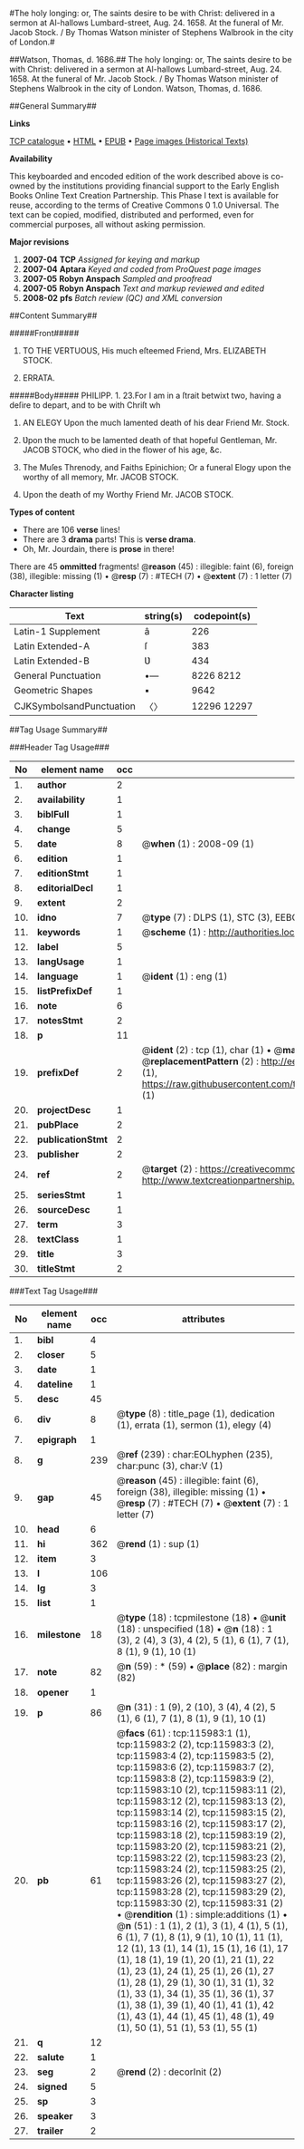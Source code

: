 #The holy longing: or, The saints desire to be with Christ: delivered in a sermon at Al-hallows Lumbard-street, Aug. 24. 1658. At the funeral of Mr. Jacob Stock. / By Thomas Watson minister of Stephens Walbrook in the city of London.#

##Watson, Thomas, d. 1686.##
The holy longing: or, The saints desire to be with Christ: delivered in a sermon at Al-hallows Lumbard-street, Aug. 24. 1658. At the funeral of Mr. Jacob Stock. / By Thomas Watson minister of Stephens Walbrook in the city of London.
Watson, Thomas, d. 1686.

##General Summary##

**Links**

[TCP catalogue](http://www.ota.ox.ac.uk/tcp/)  • 
[HTML](http://tei.it.ox.ac.uk/tcp/Texts-HTML/free/A96/A96103.html)  • 
[EPUB](http://tei.it.ox.ac.uk/tcp/Texts-EPUB/free/A96/A96103.epub) • 
[Page images (Historical Texts)](https://data.historicaltexts.jisc.ac.uk/view?pubId=eebo-99863769e&pageId=eebo-99863769e-115983-1)

**Availability**

This keyboarded and encoded edition of the
	       work described above is co-owned by the institutions
	       providing financial support to the Early English Books
	       Online Text Creation Partnership. This Phase I text is
	       available for reuse, according to the terms of Creative
	       Commons 0 1.0 Universal. The text can be copied,
	       modified, distributed and performed, even for
	       commercial purposes, all without asking permission.

**Major revisions**

1. __2007-04__ __TCP__ *Assigned for keying and markup*
1. __2007-04__ __Aptara__ *Keyed and coded from ProQuest page images*
1. __2007-05__ __Robyn Anspach__ *Sampled and proofread*
1. __2007-05__ __Robyn Anspach__ *Text and markup reviewed and edited*
1. __2008-02__ __pfs__ *Batch review (QC) and XML conversion*

##Content Summary##

#####Front#####

1. TO THE
VERTUOUS,
His much eſteemed Friend,
Mrs. ELIZABETH STOCK.

1. ERRATA.

#####Body#####
PHILIPP. 1. 23.For I am in a ſtrait betwixt two,
having a deſire to depart,
and to be with Chriſt wh
1. AN
ELEGY
Upon the much lamented
death of his dear Friend
Mr. Stock.

1. Ʋpon the much to be lamented
death of that hopeful Gentleman,
Mr. JACOB
STOCK, who died in
the flower of his age, &c.

1. The Muſes Threnody, and Faiths
Epinichion; Or a funeral Elogy
upon the worthy of all memory,
Mr. JACOB STOCK.

1. Upon the death of my Worthy
Friend Mr. JACOB
STOCK.

**Types of content**

  * There are 106 **verse** lines!
  * There are 3 **drama** parts! This is **verse drama**.
  * Oh, Mr. Jourdain, there is **prose** in there!

There are 45 **ommitted** fragments! 
 @__reason__ (45) : illegible: faint (6), foreign (38), illegible: missing (1)  •  @__resp__ (7) : #TECH (7)  •  @__extent__ (7) : 1 letter (7)

**Character listing**


|Text|string(s)|codepoint(s)|
|---|---|---|
|Latin-1 Supplement|â|226|
|Latin Extended-A|ſ|383|
|Latin Extended-B|Ʋ|434|
|General Punctuation|•—|8226 8212|
|Geometric Shapes|▪|9642|
|CJKSymbolsandPunctuation|〈〉|12296 12297|

##Tag Usage Summary##

###Header Tag Usage###

|No|element name|occ|attributes|
|---|---|---|---|
|1.|__author__|2||
|2.|__availability__|1||
|3.|__biblFull__|1||
|4.|__change__|5||
|5.|__date__|8| @__when__ (1) : 2008-09 (1)|
|6.|__edition__|1||
|7.|__editionStmt__|1||
|8.|__editorialDecl__|1||
|9.|__extent__|2||
|10.|__idno__|7| @__type__ (7) : DLPS (1), STC (3), EEBO-CITATION (1), PROQUEST (1), VID (1)|
|11.|__keywords__|1| @__scheme__ (1) : http://authorities.loc.gov/ (1)|
|12.|__label__|5||
|13.|__langUsage__|1||
|14.|__language__|1| @__ident__ (1) : eng (1)|
|15.|__listPrefixDef__|1||
|16.|__note__|6||
|17.|__notesStmt__|2||
|18.|__p__|11||
|19.|__prefixDef__|2| @__ident__ (2) : tcp (1), char (1)  •  @__matchPattern__ (2) : ([0-9\-]+):([0-9IVX]+) (1), (.+) (1)  •  @__replacementPattern__ (2) : http://eebo.chadwyck.com/downloadtiff?vid=$1&page=$2 (1), https://raw.githubusercontent.com/textcreationpartnership/Texts/master/tcpchars.xml#$1 (1)|
|20.|__projectDesc__|1||
|21.|__pubPlace__|2||
|22.|__publicationStmt__|2||
|23.|__publisher__|2||
|24.|__ref__|2| @__target__ (2) : https://creativecommons.org/publicdomain/zero/1.0/ (1), http://www.textcreationpartnership.org/docs/. (1)|
|25.|__seriesStmt__|1||
|26.|__sourceDesc__|1||
|27.|__term__|3||
|28.|__textClass__|1||
|29.|__title__|3||
|30.|__titleStmt__|2||


###Text Tag Usage###

|No|element name|occ|attributes|
|---|---|---|---|
|1.|__bibl__|4||
|2.|__closer__|5||
|3.|__date__|1||
|4.|__dateline__|1||
|5.|__desc__|45||
|6.|__div__|8| @__type__ (8) : title_page (1), dedication (1), errata (1), sermon (1), elegy (4)|
|7.|__epigraph__|1||
|8.|__g__|239| @__ref__ (239) : char:EOLhyphen (235), char:punc (3), char:V (1)|
|9.|__gap__|45| @__reason__ (45) : illegible: faint (6), foreign (38), illegible: missing (1)  •  @__resp__ (7) : #TECH (7)  •  @__extent__ (7) : 1 letter (7)|
|10.|__head__|6||
|11.|__hi__|362| @__rend__ (1) : sup (1)|
|12.|__item__|3||
|13.|__l__|106||
|14.|__lg__|3||
|15.|__list__|1||
|16.|__milestone__|18| @__type__ (18) : tcpmilestone (18)  •  @__unit__ (18) : unspecified (18)  •  @__n__ (18) : 1 (3), 2 (4), 3 (3), 4 (2), 5 (1), 6 (1), 7 (1), 8 (1), 9 (1), 10 (1)|
|17.|__note__|82| @__n__ (59) : * (59)  •  @__place__ (82) : margin (82)|
|18.|__opener__|1||
|19.|__p__|86| @__n__ (31) : 1 (9), 2 (10), 3 (4), 4 (2), 5 (1), 6 (1), 7 (1), 8 (1), 9 (1), 10 (1)|
|20.|__pb__|61| @__facs__ (61) : tcp:115983:1 (1), tcp:115983:2 (2), tcp:115983:3 (2), tcp:115983:4 (2), tcp:115983:5 (2), tcp:115983:6 (2), tcp:115983:7 (2), tcp:115983:8 (2), tcp:115983:9 (2), tcp:115983:10 (2), tcp:115983:11 (2), tcp:115983:12 (2), tcp:115983:13 (2), tcp:115983:14 (2), tcp:115983:15 (2), tcp:115983:16 (2), tcp:115983:17 (2), tcp:115983:18 (2), tcp:115983:19 (2), tcp:115983:20 (2), tcp:115983:21 (2), tcp:115983:22 (2), tcp:115983:23 (2), tcp:115983:24 (2), tcp:115983:25 (2), tcp:115983:26 (2), tcp:115983:27 (2), tcp:115983:28 (2), tcp:115983:29 (2), tcp:115983:30 (2), tcp:115983:31 (2)  •  @__rendition__ (1) : simple:additions (1)  •  @__n__ (51) : 1 (1), 2 (1), 3 (1), 4 (1), 5 (1), 6 (1), 7 (1), 8 (1), 9 (1), 10 (1), 11 (1), 12 (1), 13 (1), 14 (1), 15 (1), 16 (1), 17 (1), 18 (1), 19 (1), 20 (1), 21 (1), 22 (1), 23 (1), 24 (1), 25 (1), 26 (1), 27 (1), 28 (1), 29 (1), 30 (1), 31 (1), 32 (1), 33 (1), 34 (1), 35 (1), 36 (1), 37 (1), 38 (1), 39 (1), 40 (1), 41 (1), 42 (1), 43 (1), 44 (1), 45 (1), 48 (1), 49 (1), 50 (1), 51 (1), 53 (1), 55 (1)|
|21.|__q__|12||
|22.|__salute__|1||
|23.|__seg__|2| @__rend__ (2) : decorInit (2)|
|24.|__signed__|5||
|25.|__sp__|3||
|26.|__speaker__|3||
|27.|__trailer__|2||
